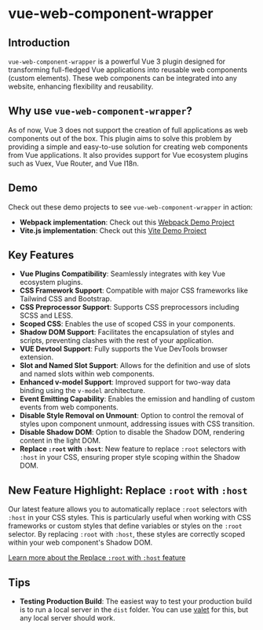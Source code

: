 # vue-web-component-wrapper

## Introduction
`vue-web-component-wrapper` is a powerful Vue 3 plugin designed for transforming full-fledged Vue applications into reusable web components (custom elements). These web components can be integrated into any website, enhancing flexibility and reusability.

## Why use `vue-web-component-wrapper`?
As of now, Vue 3 does not support the creation of full applications as web components out of the box. This plugin aims to solve this problem by providing a simple and easy-to-use solution for creating web components from Vue applications. It also provides support for Vue ecosystem plugins such as Vuex, Vue Router, and Vue I18n.

## Demo
Check out these demo projects to see `vue-web-component-wrapper` in action:
- **Webpack implementation**: Check out this [Webpack Demo Project](https://stackblitz.com/edit/vue-web-component-wrapper?file=README.md&startScript=webpack-demo)
- **Vite.js implementation**: Check out this [Vite Demo Project](https://stackblitz.com/edit/vue-web-component-wrapper?file=README.md&startScript=vite-demo)

## Key Features
- **Vue Plugins Compatibility**: Seamlessly integrates with key Vue ecosystem plugins.
- **CSS Framework Support**: Compatible with major CSS frameworks like Tailwind CSS and Bootstrap.
- **CSS Preprocessor Support**: Supports CSS preprocessors including SCSS and LESS.
- **Scoped CSS**: Enables the use of scoped CSS in your components.
- **Shadow DOM Support**: Facilitates the encapsulation of styles and scripts, preventing clashes with the rest of your application.
- **VUE Devtool Support**: Fully supports the Vue DevTools browser extension.
- **Slot and Named Slot Support**: Allows for the definition and use of slots and named slots within web components.
- **Enhanced v-model Support**: Improved support for two-way data binding using the `v-model` architecture.
- **Event Emitting Capability**: Enables the emission and handling of custom events from web components.
- **Disable Style Removal on Unmount**: Option to control the removal of styles upon component unmount, addressing issues with CSS transition.
- **Disable Shadow DOM**: Option to disable the Shadow DOM, rendering content in the light DOM.
- **Replace `:root` with `:host`**: New feature to replace `:root` selectors with `:host` in your CSS, ensuring proper style scoping within the Shadow DOM.

## New Feature Highlight: Replace `:root` with `:host`
Our latest feature allows you to automatically replace `:root` selectors with `:host` in your CSS styles. This is particularly useful when working with CSS frameworks or custom styles that define variables or styles on the `:root` selector. By replacing `:root` with `:host`, these styles are correctly scoped within your web component's Shadow DOM.

[Learn more about the Replace `:root` with `:host` feature](./guide/replace-root-with-host.md)

## Tips
- **Testing Production Build**: The easiest way to test your production build is to run a local server in the `dist` folder. You can use [valet](https://laravel.com/docs/10.x/valet) for this, but any local server should work.
